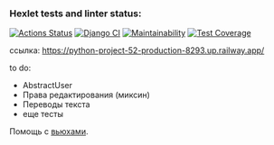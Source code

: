 ### Hexlet tests and linter status:
[![Actions Status](https://github.com/vadim-gusak/python-project-52/workflows/hexlet-check/badge.svg)](https://github.com/vadim-gusak/python-project-52/actions)
[![Django CI](https://github.com/vadim-gusak/python-project-52/actions/workflows/django.yml/badge.svg)](https://github.com/vadim-gusak/python-project-52/actions/workflows/django.yml)
[![Maintainability](https://api.codeclimate.com/v1/badges/80c0770e70645a4db3ef/maintainability)](https://codeclimate.com/github/vadim-gusak/python-project-52/maintainability)
[![Test Coverage](https://api.codeclimate.com/v1/badges/80c0770e70645a4db3ef/test_coverage)](https://codeclimate.com/github/vadim-gusak/python-project-52/test_coverage)

ссылка: https://python-project-52-production-8293.up.railway.app/

to do:
- AbstractUser
- Права редактирования (миксин)
- Переводы текста
- еще тесты

Помощь с [вьюхами](https://habr.com/ru/post/568198/).